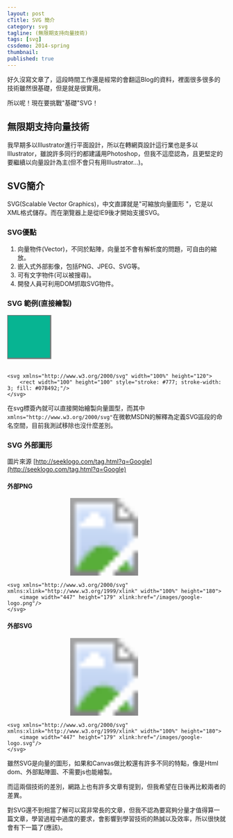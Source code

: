 ```yaml
---
layout: post
cTitle: SVG 簡介
category: svg
tagline: (無限期支持向量技術)
tags: [svg]
cssdemo: 2014-spring
thumbnail: 
published: true
---
```


好久沒寫文章了，這段時間工作還是經常的會翻這Blog的資料，裡面很多很多的技術雖然很基礎，但是就是很實用。

所以呢！現在要挑戰"基礎"SVG！

<!-- more -->

## 無限期支持向量技術

我早期多以Illustrator進行平面設計，所以在轉網頁設計這行業也是多以Illustrator，雖說許多同行的都建議用Photoshop，但我不這麼認為，且更堅定的要繼續以向量設計為主(但不會只有用Illustrator...)。

## SVG簡介

SVG(Scalable Vector Graphics)，中文直譯就是"可縮放向量圖形
"，它是以XML格式儲存。而在瀏覽器上是從IE9後才開始支援SVG。

### SVG優點

1. 向量物件(Vector)，不同於點陣，向量並不會有解析度的問題，可自由的縮放。
2. 嵌入式外部影像，包括PNG、JPEG、SVG等。
3. 可有文字物件(可以被搜尋)。
4. 開發人員可利用DOM抓取SVG物件。

### SVG 範例(直接繪製)

<svg xmlns="http://www.w3.org/2000/svg" width="100%" height="120">
	<rect width="100" height="100" style="stroke: #777; stroke-width: 3; fill: #07B492;"/>
</svg>

	<svg xmlns="http://www.w3.org/2000/svg" width="100%" height="120">
		<rect width="100" height="100" style="stroke: #777; stroke-width: 3; fill: #07B492;"/>
	</svg>


在svg標簽內就可以直接開始繪製向量圖型，而其中`xmlns="http://www.w3.org/2000/svg"`在微軟MSDN的解釋為定義SVG區段的命名空間，目前我測試移除也沒什麼差別。


### SVG 外部圖形

圖片來源 [http://seeklogo.com/tag.html?q=Google](http://seeklogo.com/tag.html?q=Google)

#### 外部PNG
<svg xmlns="http://www.w3.org/2000/svg" xmlns:xlink="http://www.w3.org/1999/xlink" width="100%" height="180">
	<image width="447" height="179" xlink:href="/images/google-logo.png"/>
</svg>
	
	<svg xmlns="http://www.w3.org/2000/svg" xmlns:xlink="http://www.w3.org/1999/xlink" width="100%" height="180">
		<image width="447" height="179" xlink:href="/images/google-logo.png"/>
	</svg>

#### 外部SVG
<svg xmlns="http://www.w3.org/2000/svg" xmlns:xlink="http://www.w3.org/1999/xlink" width="100%" height="180">
	<image width="447" height="179" xlink:href="/images/google-logo.svg"/>
</svg>

	<svg xmlns="http://www.w3.org/2000/svg" xmlns:xlink="http://www.w3.org/1999/xlink" width="100%" height="180">
		<image width="447" height="179" xlink:href="/images/google-logo.svg"/>
	</svg>


雖然SVG是向量的圖形，如果和Canvas做比較還有許多不同的特點，像是Html dom、外部點陣圖、不需要js也能繪製。

而這兩個技術的差別，網路上也有許多文章有提到，但我希望在日後再比較兩者的差異。

對SVG還不到相當了解可以寫非常長的文章，但我不認為要寫夠分量才值得算一篇文章，學習過程中過度的要求，會影響到學習技術的熱誠以及效率，所以很快就會有下一篇了(應該)。
